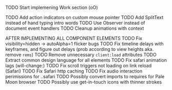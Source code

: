 TODO Start implemening Work section (oO)

TODO Add action indicators on custom mouse pointer
TODO Add SplitText instead of hand typing intro words
TODO Use Observer instead of document event handlers
TODO Cleanup animations with context

AFTER IMPLEMENTING ALL COMPONENT ELEMENTS
TODO Fix visibility=hidden -> autoAlpha=1 flicker bugs
TODO Fix timeline delays with keyframes, and figure out delays (prob according to view heights aka. remove `rems`)
TODO Remove unnecessary `client:load` attributes
TODO Extract common design language for all elements
TODO Fix safari animation lags (will-change:)
TODO Fix scroll triggers not loading on link reload (Safari)
TODO Fix Safari http caching
TODO Fix audio interaction perimissions for ..safari
TODO Possibly convert imports to requires for Pale Moon browser
TODO Possibly use get-in-touch icons with thinner strokes
